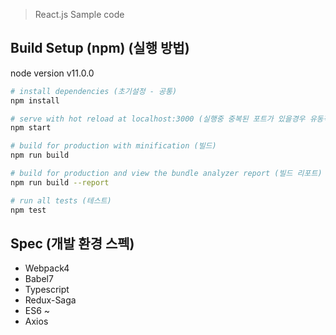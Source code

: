 > React.js Sample code

## Build Setup (npm) (실행 방법)

node version v11.0.0

``` bash
# install dependencies (초기설정 - 공통)
npm install

# serve with hot reload at localhost:3000 (실행중 중복된 포트가 있을경우 유동적임)
npm start

# build for production with minification (빌드)
npm run build

# build for production and view the bundle analyzer report (빌드 리포트)
npm run build --report

# run all tests (테스트)
npm test
```

## Spec (개발 환경 스펙)
- Webpack4
- Babel7
- Typescript
- Redux-Saga
- ES6 ~
- Axios
